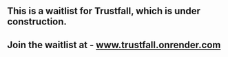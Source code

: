 ## This  is a waitlist for Trustfall, which is under construction.
## Join the waitlist at - www.trustfall.onrender.com
